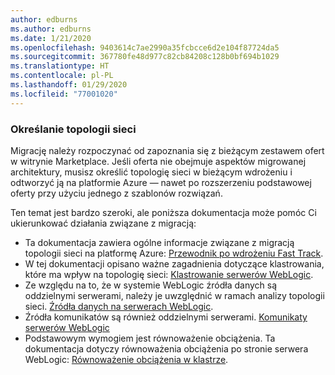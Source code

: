 ```yaml
---
author: edburns
ms.author: edburns
ms.date: 1/21/2020
ms.openlocfilehash: 9403614c7ae2990a35fcbcce6d2e104f87724da5
ms.sourcegitcommit: 367780fe48d977c82cb84208c128b0bf694b1029
ms.translationtype: HT
ms.contentlocale: pl-PL
ms.lasthandoff: 01/29/2020
ms.locfileid: "77001020"
---
```

### <a name="determine-the-network-topology"></a>Określanie topologii sieci

Migrację należy rozpoczynać od zapoznania się z bieżącym zestawem ofert w witrynie Marketplace. Jeśli oferta nie obejmuje aspektów migrowanej architektury, musisz określić topologię sieci w bieżącym wdrożeniu i odtworzyć ją na platformie Azure — nawet po rozszerzeniu podstawowej oferty przy użyciu jednego z szablonów rozwiązań.

Ten temat jest bardzo szeroki, ale poniższa dokumentacja może pomóc Ci ukierunkować działania związane z migracją:

* Ta dokumentacja zawiera ogólne informacje związane z migracją topologii sieci na platformę Azure: [Przewodnik po wdrożeniu Fast Track](https://docs.oracle.com/en/middleware/fusion-middleware/weblogic-server/12.2.1.4/intro/deploying.html#GUID-E0BE4A3E-44CD-4C95-9540-7A850BF02F6A).
* W tej dokumentacji opisano ważne zagadnienia dotyczące klastrowania, które ma wpływ na topologię sieci: [Klastrowanie serwerów WebLogic](https://docs.oracle.com/en/middleware/fusion-middleware/weblogic-server/12.2.1.4/intro/clustering.html#GUID-E39A18C2-B990-485F-BFB1-0549250FABFE).
* Ze względu na to, że w systemie WebLogic źródła danych są oddzielnymi serwerami, należy je uwzględnić w ramach analizy topologii sieci. [Źródła danych na serwerach WebLogic](https://docs.oracle.com/en/middleware/fusion-middleware/weblogic-server/12.2.1.4/intro/jdbc.html#GUID-9FD5F552-B2E4-4FEC-8C10-503A08764B52).
* Źródła komunikatów są również oddzielnymi serwerami. [Komunikaty serwerów WebLogic](https://docs.oracle.com/en/middleware/fusion-middleware/weblogic-server/12.2.1.4/intro/jms.html#GUID-3B5F647D-E001-413B-AC6A-1E103BDBA93F)
* Podstawowym wymogiem jest równoważenie obciążenia. Ta dokumentacja dotyczy równoważenia obciążenia po stronie serwera WebLogic: [Równoważenie obciążenia w klastrze](https://docs.oracle.com/en/middleware/fusion-middleware/weblogic-server/12.2.1.4/clust/load_balancing.html#GUID-B8F6DE4B-1AAC-428B-878B-BFDCE161C054).
